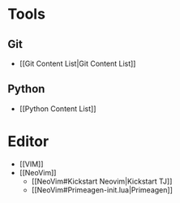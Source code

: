 # Tools
## Git
* [[Git Content List|Git Content List]]
## Python
* [[Python Content List]]
# Editor
* [[VIM]]
* [[NeoVim]]
	* [[NeoVim#Kickstart Neovim|Kickstart TJ]]
	* [[NeoVim#Primeagen-init.lua|Primeagen]]